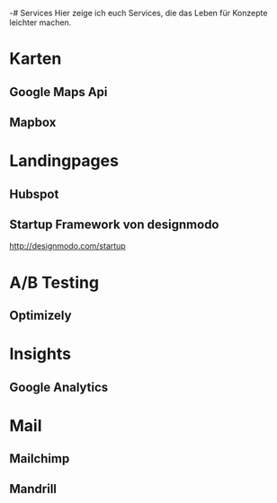 -# Services
Hier zeige ich euch Services, die das Leben für Konzepte leichter machen.
# Karten
## Google Maps Api
## Mapbox

# Landingpages
## Hubspot
## Startup Framework von designmodo
http://designmodo.com/startup

# A/B Testing
## Optimizely

# Insights
## Google Analytics

# Mail
## Mailchimp
## Mandrill